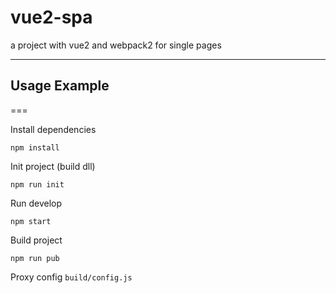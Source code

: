 vue2-spa
===
a project with vue2 and webpack2 for single pages
***

## Usage Example
===

Install dependencies

    npm install

Init project (build dll)

    npm run init

Run develop

    npm start

Build project

    npm run pub

Proxy config
`build/config.js`
